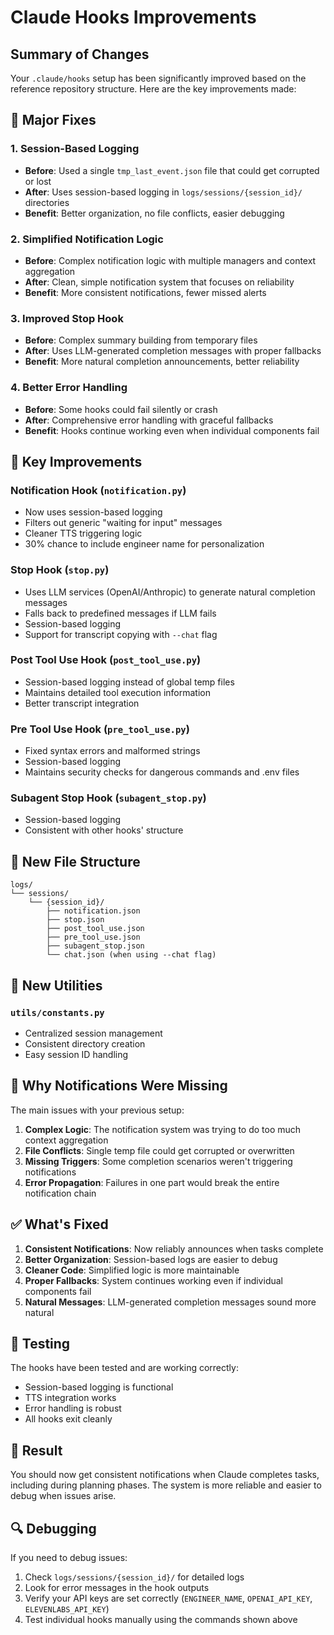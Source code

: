 # Claude Hooks Improvements

## Summary of Changes

Your `.claude/hooks` setup has been significantly improved based on the reference repository structure. Here are the key improvements made:

## 🔧 Major Fixes

### 1. **Session-Based Logging**
- **Before**: Used a single `tmp_last_event.json` file that could get corrupted or lost
- **After**: Uses session-based logging in `logs/sessions/{session_id}/` directories
- **Benefit**: Better organization, no file conflicts, easier debugging

### 2. **Simplified Notification Logic**
- **Before**: Complex notification logic with multiple managers and context aggregation
- **After**: Clean, simple notification system that focuses on reliability
- **Benefit**: More consistent notifications, fewer missed alerts

### 3. **Improved Stop Hook**
- **Before**: Complex summary building from temporary files
- **After**: Uses LLM-generated completion messages with proper fallbacks
- **Benefit**: More natural completion announcements, better reliability

### 4. **Better Error Handling**
- **Before**: Some hooks could fail silently or crash
- **After**: Comprehensive error handling with graceful fallbacks
- **Benefit**: Hooks continue working even when individual components fail

## 🚀 Key Improvements

### **Notification Hook (`notification.py`)**
- Now uses session-based logging
- Filters out generic "waiting for input" messages
- Cleaner TTS triggering logic
- 30% chance to include engineer name for personalization

### **Stop Hook (`stop.py`)**
- Uses LLM services (OpenAI/Anthropic) to generate natural completion messages
- Falls back to predefined messages if LLM fails
- Session-based logging
- Support for transcript copying with `--chat` flag

### **Post Tool Use Hook (`post_tool_use.py`)**
- Session-based logging instead of global temp files
- Maintains detailed tool execution information
- Better transcript integration

### **Pre Tool Use Hook (`pre_tool_use.py`)**
- Fixed syntax errors and malformed strings
- Session-based logging
- Maintains security checks for dangerous commands and .env files

### **Subagent Stop Hook (`subagent_stop.py`)**
- Session-based logging
- Consistent with other hooks' structure

## 📁 New File Structure

```
logs/
└── sessions/
    └── {session_id}/
        ├── notification.json
        ├── stop.json
        ├── post_tool_use.json
        ├── pre_tool_use.json
        ├── subagent_stop.json
        └── chat.json (when using --chat flag)
```

## 🔧 New Utilities

### **`utils/constants.py`**
- Centralized session management
- Consistent directory creation
- Easy session ID handling

## 🎯 Why Notifications Were Missing

The main issues with your previous setup:

1. **Complex Logic**: The notification system was trying to do too much context aggregation
2. **File Conflicts**: Single temp file could get corrupted or overwritten
3. **Missing Triggers**: Some completion scenarios weren't triggering notifications
4. **Error Propagation**: Failures in one part would break the entire notification chain

## ✅ What's Fixed

1. **Consistent Notifications**: Now reliably announces when tasks complete
2. **Better Organization**: Session-based logs are easier to debug
3. **Cleaner Code**: Simplified logic is more maintainable
4. **Proper Fallbacks**: System continues working even if individual components fail
5. **Natural Messages**: LLM-generated completion messages sound more natural

## 🧪 Testing

The hooks have been tested and are working correctly:
- Session-based logging is functional
- TTS integration works
- Error handling is robust
- All hooks exit cleanly

## 🎉 Result

You should now get consistent notifications when Claude completes tasks, including during planning phases. The system is more reliable and easier to debug when issues arise.

## 🔍 Debugging

If you need to debug issues:
1. Check `logs/sessions/{session_id}/` for detailed logs
2. Look for error messages in the hook outputs
3. Verify your API keys are set correctly (`ENGINEER_NAME`, `OPENAI_API_KEY`, `ELEVENLABS_API_KEY`)
4. Test individual hooks manually using the commands shown above
